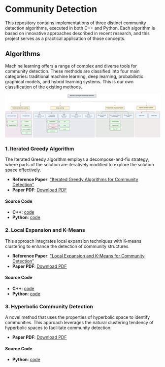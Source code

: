 # Community Detection

This repository contains implementations of three distinct community detection algorithms, executed in both C++ and Python. Each algorithm is based on innovative approaches described in recent research, and this project serves as a practical application of those concepts.

## Algorithms

Machine learning offers a range of complex and diverse tools for community detection. These methods are classified into four main categories: traditional machine learning, deep learning, probabilistic graphical models, and hybrid learning systems. This is our own classification of the existing methods.

![Classification Community Detection](./github/Community_Detection_Classification.png)

### 1. Iterated Greedy Algorithm

The Iterated Greedy algorithm employs a decompose-and-fix strategy, where parts of the solution are iteratively modified to explore the solution space effectively.

-   **Reference Paper**: ["Iterated Greedy Algorithms for Community Detection"](https://doi.org/10.1016/j.future.2018.06.010)
-   **Paper PDF**: [Download PDF](./1-Iterative-Greedy/paper/)

#### Source Code

-   **C++**: [code](./1-Iterative-Greedy/c++/)
-   **Python**: [code](./1-Iterative-Greedy/python/)

### 2. Local Expansion and K-Means

This approach integrates local expansion techniques with K-means clustering to enhance the detection of community structures.

-   **Reference Paper**: ["Local Expansion and K-Means for Community Detection"](https://doi.org/10.14311/NNW.2016.26.034)
-   **Paper PDF**: [Download PDF](./2-local-expansion-kmeans/paper/)

#### Source Code

-   **C++**: [code](./2-local-expansion-kmeans/c++/)
-   **Python**: [code](./2-local-expansion-kmeans/python/)

### 3. Hyperbolic Community Detection

A novel method that uses the properties of hyperbolic space to identify communities. This approach leverages the natural clustering tendency of hyperbolic spaces to facilitate community detection.

-   **Paper PDF**: [Download PDF](./3-hyperbolic-community-detection/paper/)

#### Source Code

-   **Python**: [code](./3-hyperbolic-community-detection/)
